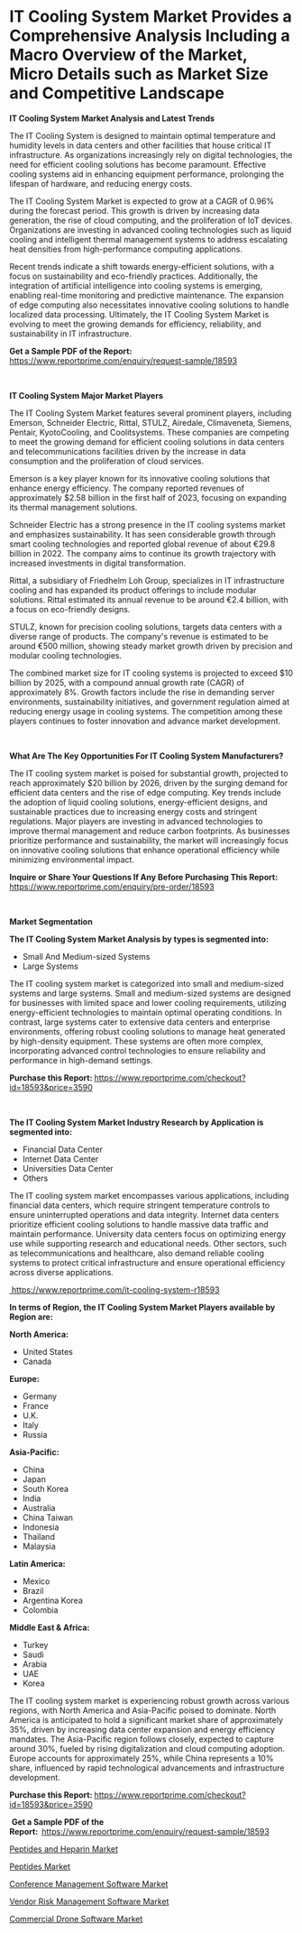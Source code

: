 <p><h1>IT Cooling System Market Provides a Comprehensive Analysis Including a Macro Overview of the Market, Micro Details such as Market Size and Competitive Landscape</h1></p><p><strong>IT Cooling System Market Analysis and Latest Trends</strong></p>
<p><p>The IT Cooling System is designed to maintain optimal temperature and humidity levels in data centers and other facilities that house critical IT infrastructure. As organizations increasingly rely on digital technologies, the need for efficient cooling solutions has become paramount. Effective cooling systems aid in enhancing equipment performance, prolonging the lifespan of hardware, and reducing energy costs.</p><p>The IT Cooling System Market is expected to grow at a CAGR of 0.96% during the forecast period. This growth is driven by increasing data generation, the rise of cloud computing, and the proliferation of IoT devices. Organizations are investing in advanced cooling technologies such as liquid cooling and intelligent thermal management systems to address escalating heat densities from high-performance computing applications.</p><p>Recent trends indicate a shift towards energy-efficient solutions, with a focus on sustainability and eco-friendly practices. Additionally, the integration of artificial intelligence into cooling systems is emerging, enabling real-time monitoring and predictive maintenance. The expansion of edge computing also necessitates innovative cooling solutions to handle localized data processing. Ultimately, the IT Cooling System Market is evolving to meet the growing demands for efficiency, reliability, and sustainability in IT infrastructure.</p></p>
<p><strong>Get a Sample PDF of the Report:&nbsp;</strong> <a href="https://www.reportprime.com/enquiry/request-sample/18593?utm_campaign=1140&utm_medium=2&utm_source=Github&utm_content=ia&utm_term=21112024&utm_id=it-cooling-system">https://www.reportprime.com/enquiry/request-sample/18593</a></p>
<p>&nbsp;</p>
<p><strong>IT Cooling System Major Market Players</strong></p>
<p><p>The IT Cooling System Market features several prominent players, including Emerson, Schneider Electric, Rittal, STULZ, Airedale, Climaveneta, Siemens, Pentair, KyotoCooling, and Coolitsystems. These companies are competing to meet the growing demand for efficient cooling solutions in data centers and telecommunications facilities driven by the increase in data consumption and the proliferation of cloud services.</p><p>Emerson is a key player known for its innovative cooling solutions that enhance energy efficiency. The company reported revenues of approximately $2.58 billion in the first half of 2023, focusing on expanding its thermal management solutions.</p><p>Schneider Electric has a strong presence in the IT cooling systems market and emphasizes sustainability. It has seen considerable growth through smart cooling technologies and reported global revenue of about €29.8 billion in 2022. The company aims to continue its growth trajectory with increased investments in digital transformation.</p><p>Rittal, a subsidiary of Friedhelm Loh Group, specializes in IT infrastructure cooling and has expanded its product offerings to include modular solutions. Rittal estimated its annual revenue to be around €2.4 billion, with a focus on eco-friendly designs.</p><p>STULZ, known for precision cooling solutions, targets data centers with a diverse range of products. The company's revenue is estimated to be around €500 million, showing steady market growth driven by precision and modular cooling technologies.</p><p>The combined market size for IT cooling systems is projected to exceed $10 billion by 2025, with a compound annual growth rate (CAGR) of approximately 8%. Growth factors include the rise in demanding server environments, sustainability initiatives, and government regulation aimed at reducing energy usage in cooling systems. The competition among these players continues to foster innovation and advance market development.</p></p>
<p>&nbsp;</p>
<p><strong>What Are The Key Opportunities For IT Cooling System Manufacturers?</strong></p>
<p><p>The IT cooling system market is poised for substantial growth, projected to reach approximately $20 billion by 2026, driven by the surging demand for efficient data centers and the rise of edge computing. Key trends include the adoption of liquid cooling solutions, energy-efficient designs, and sustainable practices due to increasing energy costs and stringent regulations. Major players are investing in advanced technologies to improve thermal management and reduce carbon footprints. As businesses prioritize performance and sustainability, the market will increasingly focus on innovative cooling solutions that enhance operational efficiency while minimizing environmental impact.</p></p>
<p><strong>Inquire or Share Your Questions If Any Before Purchasing This Report:</strong> <a href="https://www.reportprime.com/enquiry/pre-order/18593?utm_campaign=1140&utm_medium=2&utm_source=Github&utm_content=ia&utm_term=21112024&utm_id=it-cooling-system">https://www.reportprime.com/enquiry/pre-order/18593</a></p>
<p>&nbsp;</p>
<p><strong>Market Segmentation</strong></p>
<p><strong>The IT Cooling System Market Analysis by types is segmented into:</strong></p>
<p><ul><li>Small And Medium-sized Systems</li><li>Large Systems</li></ul></p>
<p><p>The IT cooling system market is categorized into small and medium-sized systems and large systems. Small and medium-sized systems are designed for businesses with limited space and lower cooling requirements, utilizing energy-efficient technologies to maintain optimal operating conditions. In contrast, large systems cater to extensive data centers and enterprise environments, offering robust cooling solutions to manage heat generated by high-density equipment. These systems are often more complex, incorporating advanced control technologies to ensure reliability and performance in high-demand settings.</p></p>
<p><strong>Purchase this Report:&nbsp;</strong><a href="https://www.reportprime.com/checkout?id=18593&price=3590&utm_campaign=1140&utm_medium=2&utm_source=Github&utm_content=ia&utm_term=21112024&utm_id=it-cooling-system">https://www.reportprime.com/checkout?id=18593&price=3590</a></p>
<p>&nbsp;</p>
<p><strong>The IT Cooling System Market Industry Research by Application is segmented into:</strong></p>
<p><ul><li>Financial Data Center</li><li>Internet Data Center</li><li>Universities Data Center</li><li>Others</li></ul></p>
<p><p>The IT cooling system market encompasses various applications, including financial data centers, which require stringent temperature controls to ensure uninterrupted operations and data integrity. Internet data centers prioritize efficient cooling solutions to handle massive data traffic and maintain performance. University data centers focus on optimizing energy use while supporting research and educational needs. Other sectors, such as telecommunications and healthcare, also demand reliable cooling systems to protect critical infrastructure and ensure operational efficiency across diverse applications.</p></p>
<p><a href="https://www.reportprime.com/it-cooling-system-r18593?utm_campaign=1140&utm_medium=2&utm_source=Github&utm_content=ia&utm_term=21112024&utm_id=it-cooling-system">&nbsp;https://www.reportprime.com/it-cooling-system-r18593</a></p>
<p><strong>In terms of Region, the IT Cooling System Market Players available by Region are:</strong></p>
<p>
    <p> <strong> North America: </strong>
        <ul>
            <li>United States</li>
            <li>Canada</li>
        </ul>
        </p> 
    <p> <strong> Europe: </strong>
        <ul>
            <li>Germany</li>
            <li>France</li>
            <li>U.K.</li>
            <li>Italy</li>
            <li>Russia</li>
        </ul>
        </p> 
    <p> <strong> Asia-Pacific: </strong>
        <ul>
            <li>China</li>
            <li>Japan</li>
            <li>South Korea</li>
            <li>India</li>
            <li>Australia</li>
            <li>China Taiwan</li>
            <li>Indonesia</li>
            <li>Thailand</li>
            <li>Malaysia</li>
        </ul>
        </p> 
    <p> <strong> Latin America: </strong>
        <ul>
            <li>Mexico</li>
            <li>Brazil</li>
            <li>Argentina Korea</li>
            <li>Colombia</li>
        </ul>
        </p> 
    <p> <strong> Middle East & Africa: </strong>
        <ul>
            <li>Turkey</li>
            <li>Saudi</li>
            <li>Arabia</li>
            <li>UAE</li>
            <li>Korea</li>
        </ul>
    </p>
    </p>
<p><p>The IT cooling system market is experiencing robust growth across various regions, with North America and Asia-Pacific poised to dominate. North America is anticipated to hold a significant market share of approximately 35%, driven by increasing data center expansion and energy efficiency mandates. The Asia-Pacific region follows closely, expected to capture around 30%, fueled by rising digitalization and cloud computing adoption. Europe accounts for approximately 25%, while China represents a 10% share, influenced by rapid technological advancements and infrastructure development.</p></p>
<p><strong>Purchase this Report: </strong><a href="https://www.reportprime.com/checkout?id=18593&price=3590&utm_campaign=1140&utm_medium=2&utm_source=Github&utm_content=ia&utm_term=21112024&utm_id=it-cooling-system">https://www.reportprime.com/checkout?id=18593&price=3590</a></p>
<p>&nbsp;<strong>Get a Sample PDF of the Report:&nbsp;&nbsp;</strong><a href="https://www.reportprime.com/enquiry/request-sample/18593?utm_campaign=1140&utm_medium=2&utm_source=Github&utm_content=ia&utm_term=21112024&utm_id=it-cooling-system">https://www.reportprime.com/enquiry/request-sample/18593</a></p>
<p><strong></strong></p>
<p><p><a href="https://issuu.com/reportprime-2/docs/peptides-and-heparin-market-size-20_6d44255cdeab91?utm_campaign=1140&utm_medium=2&utm_source=Github&utm_content=ia&utm_term=21112024&utm_id=it-cooling-system">Peptides and Heparin Market</a></p><p><a href="https://issuu.com/reportprime-2/docs/peptides-market-size-2030.pptx_63e4b2240bbde4?utm_campaign=1140&utm_medium=2&utm_source=Github&utm_content=ia&utm_term=21112024&utm_id=it-cooling-system">Peptides Market</a></p><p><a href="https://www.linkedin.com/pulse/conference-management-software-industry-outlook-20242031-c0qte?utm_campaign=1140&utm_medium=2&utm_source=Github&utm_content=ia&utm_term=21112024&utm_id=it-cooling-system">Conference Management Software Market</a></p><p><a href="https://www.linkedin.com/pulse/assessing-impact-recent-trends-vendor-risk-management-v3uie?utm_campaign=1140&utm_medium=2&utm_source=Github&utm_content=ia&utm_term=21112024&utm_id=it-cooling-system">Vendor Risk Management Software Market</a></p><p><a href="https://www.linkedin.com/pulse/whats-driving-commercial-drone-software-market-2024-2031-forecast-3lr1e?utm_campaign=1140&utm_medium=2&utm_source=Github&utm_content=ia&utm_term=21112024&utm_id=it-cooling-system">Commercial Drone Software Market</a></p></p>